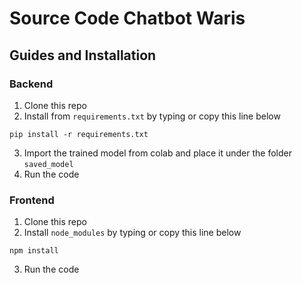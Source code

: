 # Source Code Chatbot Waris

## Guides and Installation

### Backend

1. Clone this repo
2. Install from `requirements.txt` by typing or copy this line below

```
pip install -r requirements.txt
```

3. Import the trained model from colab and place it under the folder `saved_model`
4. Run the code

### Frontend

1. Clone this repo
2. Install `node_modules` by typing or copy this line below

```
npm install
```

3. Run the code
